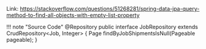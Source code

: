 Link: https://stackoverflow.com/questions/51268281/spring-data-jpa-query-method-to-find-all-objects-with-empty-list-property


!!! note "Source Code"
@Repository
public interface JobRepository extends CrudRepository<Job, Integer> {
    Page<Job> findByJobShipmentsIsNull(Pageable pageable);
}

